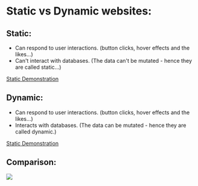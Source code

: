 # Static vs Dynamic websites:

## Static:  

* Can respond to user interactions. (button clicks, hover effects and the likes...)  
* Can't interact with databases. (The data can't be mutated - hence they are called static...)  

[Static Demonstration](https://vimeo.com/739174891)

## Dynamic:

* Can respond to user interactions. (button clicks, hover effects and the likes...)  
* Interacts with databases. (The data can be mutated - hence they are called dynamic.)

[Static Demonstration](https://vimeo.com/739463418)
## Comparison:  
<img src="https://conormclaughlin.net/img/dynamic_vs_static.jpg" />  
